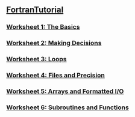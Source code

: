 ## [FortranTutorial](https://www.fortrantutorial.com) 
### [Worksheet 1: The Basics](worksheet1/README.md)
### [Worksheet 2: Making Decisions](worksheet2/README.md)
### [Worksheet 3: Loops](worksheet3/README.md)
### [Worksheet 4: Files and Precision](worksheet4/README.md)
### [Worksheet 5: Arrays and Formatted I/O](worksheet5/README.md)
### [Worksheet 6: Subroutines and Functions](worksheet6/README.md)